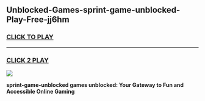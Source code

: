 
## Unblocked-Games-sprint-game-unblocked-Play-Free-jj6hm
<h3>
<a href="https://premium76.site?title=sprint-game-unblocked&ref=23A">CLICK TO PLAY</a></h3>
<hr>

<h3>
<a href="https://premium76.site?title=sprint-game-unblocked&ref=23A">CLICK 2 PLAY</a>
  
</h3>

<a href="https://premium76.site?title=sprint-game-unblocked&ref=23A"><img src="https://clearcache.store/games.png"></a>


**sprint-game-unblocked games unblocked: Your Gateway to Fun and Accessible Online Gaming**
